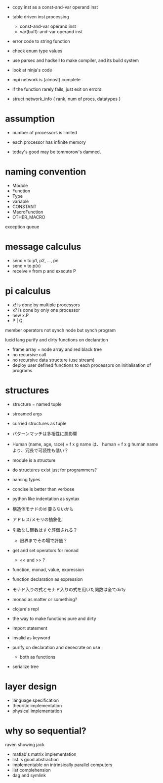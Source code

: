 - copy inst as a const-and-var operand inst
- table driven inst processing
  - const-and-var operand inst
  - var(buff)-and-var operand inst
- error code to string function
- check enum type values

- use parsec and hadkell to make compiler, and its build system

- look at ninja's code
- mpi network is (almost) complete
- if the function rarely fails, just exit on errors.

- struct network_info {
    rank,
    num of procs,
    datatypes
  }

# assumption

- number of processors is limited
- each processor has infinite memory

- today's good may be tommorow's damned.

# naming convention

- Module
- Function
- Type
- variable
- CONSTANT
- MacroFunction
- OTHER_MACRO

exception queue

# message calculus
- send v to p1, p2, ..., pn
- send v to p(v)
- receive v from p and execute P

# pi calculus
- x! is done by multiple processors
- x? is done by only one processor
- new x.P
- P | Q


member operators
not synch node but synch program

lucid lang
purify and dirty functions on declaration

* frame array = node array and red black tree
* no recursive call
* no recursive data structure (use stream)
* deploy user defined functions to each processors on initialisation of programs

# structures

* structure = named tuple
* streamed args
* curried structures as tuple
* パターンマッチは多相性に悪影響
* Human (name, age, race) = f x
g name
は、
human = f x
g human.name
より、冗長で可読性も低い？
* module is a structure
* do structures exist just for programmers?
* naming types

* concise is better than verbose
* python like indentation as syntax
* 構造体モナドのid 要らないかも
* アドレス/メモリの抽象化
* 引数なし関数はすぐ評価される？
  * 限界までその場で評価？
* get and set operators for monad
  * << and >> ?
* function, monad, value, expression
* function declaration as expression

* モナド入りの式とモナド入りの式を用いた関数は全てdirty
* monad as matter or something?
* clojure's repl
* the way to make functions pure and dirty
* import statement
* invalid as keyword
* purify on declaration and desecrate on use
  * both as functions

* serialize tree

# layer design

* language specification
* theoritic implementation
* physical implementation

# why so sequential?

raven showing jack

- matlab's matrix implementation
- list is good abstraction
- implementable on intrinsically parallel computers
- list complehension
- dag and symlink